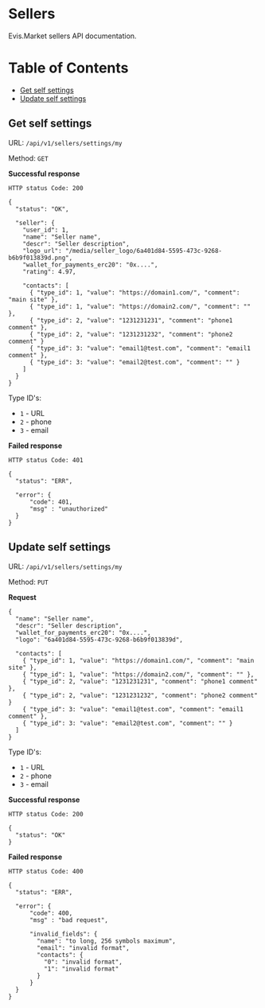 # Sellers

Evis.Market sellers API documentation.

Table of Contents
=================
* [Get self settings](#get-self-settings)
* [Update self settings](#update-self-settings)

## Get self settings

URL: `/api/v1/sellers/settings/my`

Method: `GET`

**Successful response**

    HTTP status Code: 200

    {
      "status": "OK",

      "seller": {
        "user_id": 1,
        "name": "Seller name",
        "descr": "Seller description",
        "logo_url": "/media/seller_logo/6a401d84-5595-473c-9268-b6b9f013839d.png",
        "wallet_for_payments_erc20": "0x....",
        "rating": 4.97,

        "contacts": [
          { "type_id": 1, "value": "https://domain1.com/", "comment": "main site" },
          { "type_id": 1, "value": "https://domain2.com/", "comment": "" },
          { "type_id": 2, "value": "1231231231", "comment": "phone1 comment" },
          { "type_id": 2, "value": "1231231232", "comment": "phone2 comment" }
          { "type_id": 3: "value": "email1@test.com", "comment": "email1 comment" },
          { "type_id": 3: "value": "email2@test.com", "comment": "" }
        ]
      }
    }

Type ID's:
* `1` - URL
* `2` - phone
* `3` - email

**Failed response**

    HTTP status Code: 401

    {
      "status": "ERR",

      "error": {
          "code": 401,
          "msg" : "unauthorized"
      }
    }


## Update self settings

URL: `/api/v1/sellers/settings/my`

Method: `PUT`

**Request**

    {
      "name": "Seller name",
      "descr": "Seller description",
      "wallet_for_payments_erc20": "0x....",
      "logo": "6a401d84-5595-473c-9268-b6b9f013839d",

      "contacts": [
        { "type_id": 1, "value": "https://domain1.com/", "comment": "main site" },
        { "type_id": 1, "value": "https://domain2.com/", "comment": "" },
        { "type_id": 2, "value": "1231231231", "comment": "phone1 comment" },
        { "type_id": 2, "value": "1231231232", "comment": "phone2 comment" }
        { "type_id": 3: "value": "email1@test.com", "comment": "email1 comment" },
        { "type_id": 3: "value": "email2@test.com", "comment": "" }
      ]
    }

Type ID's:
* `1` - URL
* `2` - phone
* `3` - email

**Successful response**

    HTTP status Code: 200

    {
      "status": "OK"
    }

**Failed response**

    HTTP status Code: 400

    {
      "status": "ERR",

      "error": {
          "code": 400,
          "msg" : "bad request",

          "invalid_fields": {
            "name": "to long, 256 symbols maximum",
            "email": "invalid format",
            "contacts": {
              "0": "invalid format",
              "1": "invalid format"
            }
          }
      }
    }
